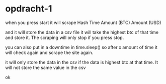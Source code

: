 # opdracht-1

 when you press start it will scrape 
 Hash
 Time
 Amount (BTC)
 Amount (USD)

 and it will store the data in a csv file it will take the highest btc of that time and store it.
 The scraping will only stop if you press stop.

 you can also put in a downtime in time.sleep() so after x amount of time it will check again and scrape the site again.

 it will only store the data in the csv if the data is highest btc at that time. It will not store the same value in the csv

 ok